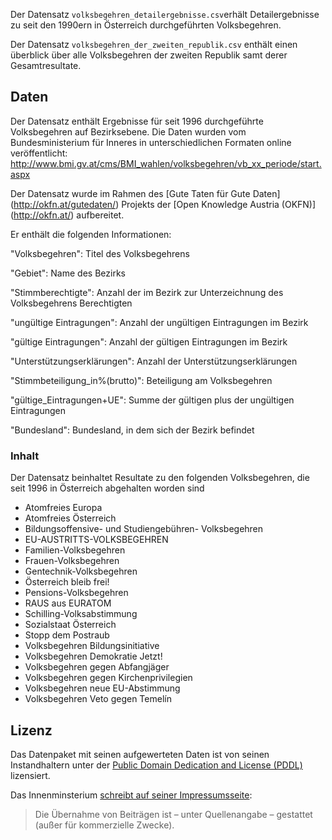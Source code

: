 Der Datensatz ```volksbegehren_detailergebnisse.csv```erhält Detailergebnisse zu seit den 1990ern in Österreich durchgeführten Volksbegehren.

Der Datensatz ```volksbegehren_der_zweiten_republik.csv``` enthält einen überblick über alle Volksbegehren der zweiten Republik samt derer Gesamtresultate.

## Daten
Der Datensatz enthält Ergebnisse für seit 1996 durchgeführte Volksbegehren auf Bezirksebene. Die Daten wurden vom Bundesministerium für Inneres in unterschiedlichen Formaten online veröffentlicht: http://www.bmi.gv.at/cms/BMI_wahlen/volksbegehren/vb_xx_periode/start.aspx

Der Datensatz wurde im Rahmen des [Gute Taten für Gute Daten] (http://okfn.at/gutedaten/) Projekts der [Open Knowledge Austria (OKFN)] (http://okfn.at/) aufbereitet. 

Er enthält die folgenden Informationen:

"Volksbegehren": Titel des Volksbegehrens

"Gebiet": Name des Bezirks

"Stimmberechtigte": Anzahl der im Bezirk zur Unterzeichnung des Volksbegehrens Berechtigten

"ungültige Eintragungen": Anzahl der ungültigen Eintragungen im Bezirk

"gültige Eintragungen": Anzahl der gültigen Eintragungen im Bezirk

"Unterstützungserklärungen": Anzahl der Unterstützungserklärungen

"Stimmbeteiligung_in%(brutto)": Beteiligung am Volksbegehren	

"gültige_Eintragungen+UE": Summe der gültigen plus der ungültigen Eintragungen

"Bundesland": Bundesland, in dem sich der Bezirk befindet

### Inhalt

Der Datensatz beinhaltet Resultate zu den folgenden Volksbegehren, die seit 1996 in Österreich abgehalten worden sind
* Atomfreies Europa
* Atomfreies Österreich
* Bildungsoffensive- und Studiengebühren- Volksbegehren
* EU-AUSTRITTS-VOLKSBEGEHREN
* Familien-Volksbegehren
* Frauen-Volksbegehren
* Gentechnik-Volksbegehren
* Österreich bleib frei!
* Pensions-Volksbegehren
* RAUS aus EURATOM
* Schilling-Volksabstimmung
* Sozialstaat Österreich
* Stopp dem Postraub
* Volksbegehren Bildungsinitiative
* Volksbegehren Demokratie Jetzt!
* Volksbegehren gegen Abfangjäger
* Volksbegehren gegen Kirchenprivilegien
* Volksbegehren neue EU-Abstimmung
* Volksbegehren Veto gegen Temelín

## Lizenz
Das Datenpaket mit seinen aufgewerteten Daten ist von seinen Instandhaltern unter der [Public Domain Dedication and License (PDDL)](http://opendatacommons.org/licenses/pddl/1.0/) lizensiert.

Das Innenminsterium [schreibt auf seiner Impressumsseite](http://www.bmi.gv.at/cms/bmi_impressum/):
> Die Übernahme von Beiträgen ist – unter Quellenangabe – gestattet (außer für kommerzielle Zwecke).
